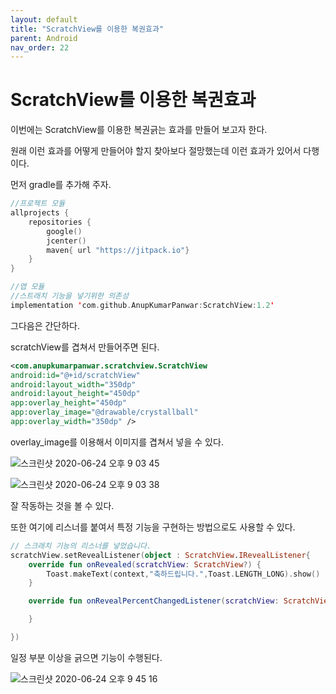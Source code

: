 ```yaml
---
layout: default
title: "ScratchView를 이용한 복권효과"
parent: Android
nav_order: 22
---
```


# ScratchView를 이용한 복권효과

이번에는 ScratchView를 이용한 복권긁는 효과를 만들어 보고자 한다.

원래 이런 효과를 어떻게 만들어야 할지 찾아보다 절망했는데 이런 효과가 있어서 다행이다.

먼저 gradle를 추가해 주자.

```kotlin
//프로젝트 모듈
allprojects {
    repositories {
        google()
        jcenter()
        maven{ url "https://jitpack.io"}
    }
}

//앱 모듈
//스트래치 기능을 넣기위한 의존성
implementation 'com.github.AnupKumarPanwar:ScratchView:1.2'
```

그다음은 간단하다.

scratchView를 겹쳐서 만들어주면 된다.

```xml
<com.anupkumarpanwar.scratchview.ScratchView
android:id="@+id/scratchView"
android:layout_width="350dp"
android:layout_height="450dp"
app:overlay_height="450dp"
app:overlay_image="@drawable/crystallball"
app:overlay_width="350dp" />
```

overlay_image를 이용해서 이미지를 겹쳐서 넣을 수 있다.

![스크린샷 2020-06-24 오후 9 03 45](https://user-images.githubusercontent.com/16849874/85558819-1398fe80-b664-11ea-9f55-18100cffbf2d.png)

![스크린샷 2020-06-24 오후 9 03 38](https://user-images.githubusercontent.com/16849874/85558797-0e3bb400-b664-11ea-88a2-4c97f5142aaf.png)

잘 작동하는 것을 볼 수 있다.

또한 여기에 리스너를 붙여서 특정 기능을 구현하는 방법으로도 사용할 수 있다.

```kotlin
// 스크래치 기능의 리스너를 넣었습니다.
scratchView.setRevealListener(object : ScratchView.IRevealListener{
    override fun onRevealed(scratchView: ScratchView?) {
        Toast.makeText(context,"축하드립니다.",Toast.LENGTH_LONG).show()
    }

    override fun onRevealPercentChangedListener(scratchView: ScratchView?, percent: Float) {

    }

})
```

일정 부분 이상을 긁으면 기능이 수행된다.

![스크린샷 2020-06-24 오후 9 45 16](https://user-images.githubusercontent.com/16849874/85559129-61ae0200-b664-11ea-9455-2619cb0ccc6e.png)